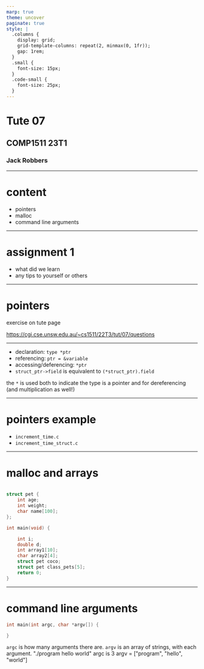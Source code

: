 ```yaml
---
marp: true
theme: uncover
paginate: true
style: |
  .columns {
    display: grid;
    grid-template-columns: repeat(2, minmax(0, 1fr));
    gap: 1rem;
  }
  .small {
    font-size: 15px;
  }
  .code-small {
    font-size: 25px;
  }
---
```


# Tute 07
## COMP1511 23T1
### Jack Robbers

---

# content

* pointers
* malloc
* command line arguments

---

# assignment 1

* what did we learn
* any tips to yourself or others

---

# pointers

exercise on tute page

https://cgi.cse.unsw.edu.au/~cs1511/22T3/tut/07/questions

---

* declaration: `type *ptr`
* referencing: `ptr = &variable`
* accessing/deferencing: `*ptr`
* `struct_ptr->field` is equivalent to `(*struct_ptr).field`    

the `*` is used both to indicate the type is a pointer and for dereferencing (and multiplication as well!)

---

# pointers example

* `increment_time.c`
* `increment_time_struct.c`

---

# malloc and arrays

```c

struct pet {
    int age;
    int weight;
    char name[100];
};

int main(void) {

    int i;
    double d;
    int array1[10];
    char array2[4];
    struct pet coco;
    struct pet class_pets[5];
    return 0;
}
```

---

# command line arguments

```c
int main(int argc, char *argv[]) {

}
```

`argc` is how many arguments there are.
`argv` is an array of strings, with each argument.
"./program hello world"
argc is 3
argv = ["program", "hello", "world"]
